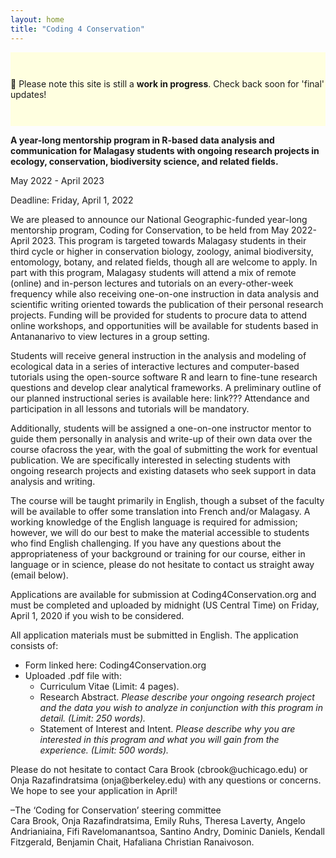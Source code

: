 ```yaml
---
layout: home
title: "Coding 4 Conservation"
---
```

<div style="background: #FFFFE0; padding: 2em 0;">
<p>🚧 Please note this site is still a <strong>work in progress</strong>. Check back soon for 'final' updates!</p>
</div>

<p><strong>A year-long mentorship program in R-based data analysis and communication for Malagasy students with ongoing research projects in ecology, conservation, biodiversity science, and related fields.</strong></p>

<p>May 2022 - April 2023</p>

<p>Deadline: Friday, April 1, 2022</p>
 
<p>We are pleased to announce our National Geographic-funded year-long mentorship program, Coding for Conservation, to be held from May 2022-April 2023. This program is targeted towards Malagasy students in their third cycle or higher in conservation biology, zoology, animal biodiversity, entomology, botany, and related fields, though all are welcome to apply. In part with this program, Malagasy students will attend a mix of remote (online) and in-person lectures and tutorials on an every-other-week frequency while also receiving one-on-one instruction in data analysis and scientific writing oriented towards the publication of their personal research projects. Funding will be provided for students to procure data to attend online workshops, and opportunities will be available for students based in Antananarivo to view lectures in a group setting.</p>
<p>Students will receive general instruction in the analysis and modeling of ecological data in a series of interactive lectures and computer-based tutorials  using the open-source software R and learn to fine-tune research questions and develop clear analytical frameworks. A preliminary outline of our planned instructional series is available here: link??? Attendance and participation in all lessons and tutorials will be mandatory.</p>
<p>Additionally, students will be assigned a one-on-one instructor mentor to guide them personally in analysis and write-up of their own data over the course ofacross the year, with the goal of submitting the work for eventual publication. We are specifically interested in selecting students with ongoing research projects and existing datasets who seek support in data analysis and writing.</p>
<p>The course will be taught primarily in English, though a subset of the faculty will be available to offer some translation into French and/or Malagasy. A working knowledge of the English language is required for admission; however, we will do our best to make the material accessible to students who find English challenging. If you have any questions about the appropriateness of your background or training for our course, either in language or in science, please do not hesitate to contact us straight away (email below).</p>

<p>Applications are available for submission at Coding4Conservation.org and must be completed and uploaded by midnight (US Central Time) on Friday, April 1, 2020 if you wish to be considered.</p>

<p>All application materials must be submitted in English. The application consists of:</p>

<ul>
	<li>Form linked here: Coding4Conservation.org</li>
	<li>Uploaded .pdf file with:
		<ul>
			<li>Curriculum Vitae (Limit: 4 pages).</li>
			<li>Research Abstract. <em>Please describe your ongoing research project and the data you wish to analyze in conjunction with this program in detail. (Limit: 250 words).</em></li>
			<li>Statement of Interest and Intent. <em>Please describe why you are interested in this program and what you will gain from the experience. (Limit: 500 words).</em></li>
		</ul>
	</li>
</ul>

<p>Please do not hesitate to contact Cara Brook (cbrook@uchicago.edu) or Onja Razafindratsima (onja@berkeley.edu) with any questions or concerns. We hope to see your application in April!</p>

<p>–The ‘Coding for Conservation’ steering committee<br />
Cara Brook, Onja Razafindratsima, Emily Ruhs, Theresa Laverty, Angelo Andrianiaina, Fifi Ravelomanantsoa, Santino Andry, Dominic Daniels, Kendall Fitzgerald, Benjamin Chait, Hafaliana Christian Ranaivoson.</p>
